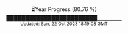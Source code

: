 <p align="center">
⏳Year Progress (80.76 %) <br>
████████████████████████▁▁▁▁▁▁ <br>
<sub>Updated: Sun, 22 Oct 2023 18:19:08 GMT</sub>
</p>

